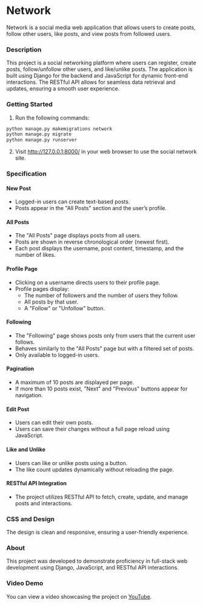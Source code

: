# Network

Network is a social media web application that allows users to create posts, follow other users, like posts, and view posts from followed users.

### Description

This project is a social networking platform where users can register, create posts, follow/unfollow other users, and like/unlike posts. The application is built using Django for the backend and JavaScript for dynamic front-end interactions. The RESTful API allows for seamless data retrieval and updates, ensuring a smooth user experience.

### Getting Started

1. Run the following commands:
```bash
python manage.py makemigrations network
python manage.py migrate
python manage.py runserver
```
2. Visit http://127.0.0.1:8000/ in your web browser to use the social network site.

### Specification

#### New Post
- Logged-in users can create text-based posts.
- Posts appear in the "All Posts" section and the user’s profile.

#### All Posts
- The "All Posts" page displays posts from all users.
- Posts are shown in reverse chronological order (newest first).
- Each post displays the username, post content, timestamp, and the number of likes.

#### Profile Page
- Clicking on a username directs users to their profile page.
- Profile pages display:
  - The number of followers and the number of users they follow.
  - All posts by that user.
  - A "Follow" or "Unfollow" button.

#### Following
- The "Following" page shows posts only from users that the current user follows.
- Behaves similarly to the "All Posts" page but with a filtered set of posts.
- Only available to logged-in users.

#### Pagination
- A maximum of 10 posts are displayed per page.
- If more than 10 posts exist, "Next" and "Previous" buttons appear for navigation.

#### Edit Post
- Users can edit their own posts.
- Users can save their changes without a full page reload using JavaScript.

#### Like and Unlike
- Users can like or unlike posts using a button.
- The like count updates dynamically without reloading the page.

#### RESTful API Integration
- The project utilizes RESTful API to fetch, create, update, and manage posts and interactions.

### CSS and Design

The design is clean and responsive, ensuring a user-friendly experience.

### About

This project was developed to demonstrate proficiency in full-stack web development using Django, JavaScript, and RESTful API interactions.

### Video Demo

You can view a video showcasing the project on [YouTube](https://www.youtube.com/watch?v=gkzWngTf0iw).
